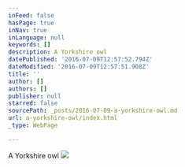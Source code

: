 ```yaml
---
inFeed: false
hasPage: true
inNav: true
inLanguage: null
keywords: []
description: A Yorkshire owl
datePublished: '2016-07-09T12:57:52.794Z'
dateModified: '2016-07-09T12:57:51.908Z'
title: ''
author: []
authors: []
publisher: null
starred: false
sourcePath: _posts/2016-07-09-a-yorkshire-owl.md
url: a-yorkshire-owl/index.html
_type: WebPage

---
```

A Yorkshire owl
![](https://the-grid-user-content.s3-us-west-2.amazonaws.com/f2c40518-2f55-467a-9d82-dde8adeaa489.png)